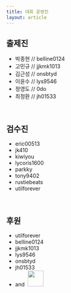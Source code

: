 ```yaml
---
title: 대회 운영진
layout: article
---
```


## 출제진

* <span class="author">박종현 // belline0124</span>
* <span class="author">고민규 // jjkmk1013</span>
* <span class="author">김근성 // onsbtyd</span>
* <span class="author">이윤수 // lys9546</span>
* <span class="author">정영도 // 0do</span>
* <span class="author">최정환 // jh01533</span>

<br />

## 검수진

* <span class="checker">eric00513</span>
* <span class="checker">jk410</span>
* <span class="checker">kiwiyou</span>
* <span class="checker">lycoris1600</span>
* <span class="checker">parkky</span>
* <span class="checker">tony9402</span>
* <span class="checker">rustiebeats</span>
* <span class="checker">utilforever</span>

<br />

## 후원

* <span class="sponser">utilforever</span>
* <span class="sponser">belline0124</span>
* <span class="sponser">jjkmk1013</span>
* <span class="sponser">lys9546</span>
* <span class="sponser">onsbtyd</span>
* <span class="sponser">jh01533</span>
* and <img src="https://startlink.io/img/logo/startlink-logo-black.png" style="margin-left: .3em; height:42px;">


<style>
.author {
    color: var(--color-rate-p5);
}
.checker {
    color: var(--color-rate-d5);
}
.sponser {
    color: var(--color-rate-r5);
}
</style>
